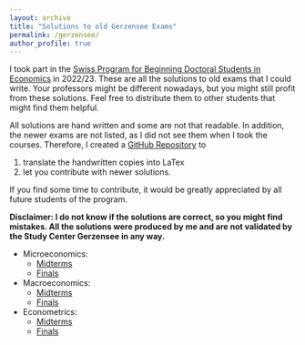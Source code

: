 ```yaml
---
layout: archive
title: "Solutions to old Gerzensee Exams"
permalink: /gerzensee/
author_profile: true
---
```


I took part in the [Swiss Program for Beginning Doctoral Students in Economics](https://szgerzensee.ch/courses/bdp) in 2022/23.
These are all the solutions to old exams that I could write.
Your professors might be different nowadays, but you might still profit from these solutions.
Feel free to distribute them to other students that might find them helpful.

All solutions are hand written and some are not that readable.
In addition, the newer exams are not listed, as I did not see them when I took the courses.
Therefore, I created a [GitHub Repository](https://github.com/rodrigueztom/Gerzensee_Exams) to

1. translate the handwritten copies into LaTex
1. let you contribute with newer solutions.

If you find some time to contribute, it would be greatly appreciated by all future students of the program.

**Disclaimer:
I do not know if the solutions are correct, so you might find mistakes.
All the solutions were produced by me and are not validated by the Study Center Gerzensee in any way.**

- Microeconomics: 
    - [Midterms](/files/zip/Micro_Midterms.zip)
    - [Finals](/files/zip/Micro_Finals.zip)
- Macroeconomics: 
    - [Midterms](/files/zip/Macro_Midterms.zip)
    - [Finals](/files/zip/Macro_Finals.zip)
- Econometrics: 
    - [Midterms](/files/zip/Econometrics_Midterms.zip)
    - [Finals](/files/zip/Econometrics_Finals.zip)
